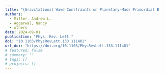 ```yaml
---
title: "{Gravitational Wave Constraints on Planetary-Mass Primordial Black Holes Using LIGO O3a Data}"
authors:
  - Miller, Andrew L.
  - Aggarwal, Nancy
  - others
date: 2024-09-01
publication: "Phys. Rev. Lett."
doi: "10.1103/PhysRevLett.133.111401"
url_doi: "https://doi.org/10.1103/PhysRevLett.133.111401"
# featured: false
# summary: ""
# tags: []
# projects: []
---
```

